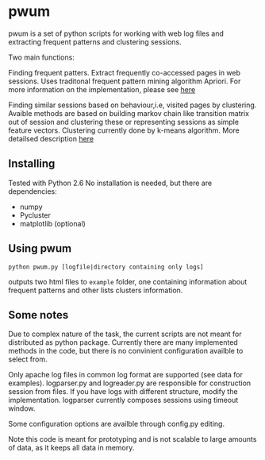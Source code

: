 pwum
=============

pwum is a set of python scripts for working with web log files and extracting frequent patterns and clustering sessions. 

Two main functions:

Finding frequent patters. Extract frequently co-accessed pages in web sessions. Uses traditonal frequent pattern mining algorithm Apriori. For more information on the implementation, please see [here](http://riivo.net/wp-content/uploads/2011/03/report-pattern-mining-web-logs.pdf)

Finding similar sessions based on behaviour,i.e, visited pages by clustering. Avaible methods are based on building markov chain like transition matrix out of session and clustering these or representing sessions as simple feature vectors. Clustering currently done by k-means algorithm.
More detailsed description [here](http://riivo.net/wp-content/uploads/2011/03/poster-clustering-web-users.pdf)




Installing
-----------
Tested with Python 2.6
No installation is needed, but there are dependencies:

* numpy
* Pycluster
* matplotlib (optional)


Using pwum
-----------

    python pwum.py [logfile|directory containing only logs]

outputs two html files to `example` folder, one containing information about frequent patterns and other lists clusters information.




## Some notes
Due to complex nature of the task, the current scripts are not meant for distributed as python package. Currently there are many implemented methods in the code, but there is no convinient configuration availble to select from.

Only apache log files in common log format are supported (see data for examples).
logparser.py and logreader.py are responsible for construction session from files. If you have logs with different structure, modify the implementation. logparser currently composes sessions using timeout window.

Some configuration options are availble through config.py editing.

Note this code is meant for prototyping and is not scalable to large amounts of data, as it keeps all data in memory.



